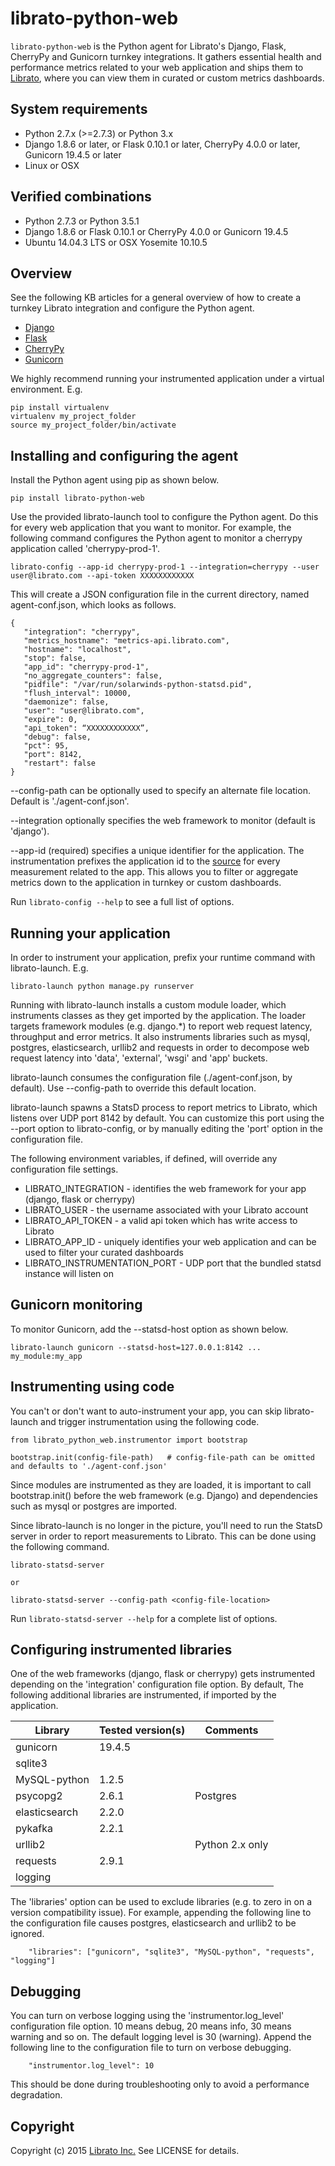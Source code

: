 librato-python-web
==================

`librato-python-web` is the Python agent for Librato's Django, Flask, CherryPy and Gunicorn turnkey integrations. It gathers essential health and performance metrics related to your web application and ships them to [Librato](https://metrics.librato.com/), where you can view them in curated or custom metrics dashboards.

## System requirements

* Python 2.7.x (>=2.7.3) or Python 3.x
* Django 1.8.6 or later, or Flask 0.10.1 or later, CherryPy 4.0.0 or later, Gunicorn 19.4.5 or later
* Linux or OSX

## Verified combinations
* Python 2.7.3 or Python 3.5.1
* Django 1.8.6 or Flask 0.10.1 or CherryPy 4.0.0 or Gunicorn 19.4.5
* Ubuntu 14.04.3 LTS or OSX Yosemite 10.10.5


## Overview

See the following KB articles for a general overview of how to create a turnkey Librato integration and configure the Python agent.

* [Django](https://www.librato.com/docs/kb/collect/integrations/django.html)
* [Flask](https://www.librato.com/docs/kb/collect/integrations/flask.html)
* [CherryPy](https://www.librato.com/docs/kb/collect/integrations/cherrypy.html)
* [Gunicorn](https://www.librato.com/docs/kb/collect/integrations/gunicorn.html)

We highly recommend running your instrumented application under a virtual environment. E.g.
```
pip install virtualenv
virtualenv my_project_folder
source my_project_folder/bin/activate
```

## Installing and configuring the agent

Install the Python agent using pip as shown below.

```
pip install librato-python-web
```

Use the provided librato-launch tool to configure the Python agent. Do this for every web application that you want to monitor. For example, the following command configures the Python agent to monitor a cherrypy application called 'cherrypy-prod-1'.

```
librato-config --app-id cherrypy-prod-1 --integration=cherrypy --user user@librato.com --api-token XXXXXXXXXXXX
```

This will create a JSON configuration file in the current directory, named agent-conf.json, which looks as follows.

```
{
   "integration": "cherrypy",
   "metrics_hostname": "metrics-api.librato.com",
   "hostname": "localhost",
   "stop": false,
   "app_id": "cherrypy-prod-1",
   "no_aggregate_counters": false,
   "pidfile": "/var/run/solarwinds-python-statsd.pid",
   "flush_interval": 10000,
   "daemonize": false,
   "user": "user@librato.com",
   "expire": 0,
   "api_token": “XXXXXXXXXXXX”,
   "debug": false,
   "pct": 95,
   "port": 8142,
   "restart": false
}
```

--config-path can be optionally used to specify an alternate file location. Default is './agent-conf.json'.

--integration optionally specifies the web framework to monitor (default is 'django').

--app-id (required) specifies a unique identifier for the application. The instrumentation prefixes the application id to the [source](https://www.librato.com/docs/kb/faq/glossary/whats_a_source.html) for every measurement related to the app. This allows you to filter or aggregate metrics down to the application in turnkey or custom dashboards.

Run ```librato-config --help``` to see a full list of options.


## Running your application

In order to instrument your application, prefix your runtime command with librato-launch. E.g.

```
librato-launch python manage.py runserver
```

Running with librato-launch installs a custom module loader, which instruments classes as they get imported by the application. The loader targets framework modules (e.g. django.*) to report web request latency, throughput and error metrics. It also instruments libraries such as mysql, postgres, elasticsearch, urllib2 and requests in order to decompose web request latency into 'data', 'external', 'wsgi' and 'app' buckets.

librato-launch consumes the configuration file (./agent-conf.json, by default). Use --config-path to override this default location.

librato-launch spawns a StatsD process to report metrics to Librato, which listens over UDP port 8142 by default. You can
customize this port using the --port option to librato-config, or by manually editing the 'port' option in the configuration
file.

The following environment variables, if defined, will override any configuration file settings.

* LIBRATO_INTEGRATION - identifies the web framework for your app (django, flask or cherrypy)
* LIBRATO_USER - the username associated with your Librato account
* LIBRATO_API_TOKEN - a valid api token which has write access to Librato
* LIBRATO_APP_ID - uniquely identifies your web application and can be used to filter your curated dashboards
* LIBRATO_INSTRUMENTATION_PORT - UDP port that the bundled statsd instance will listen on


## Gunicorn monitoring

To monitor Gunicorn, add the --statsd-host option as shown below.

```
librato-launch gunicorn --statsd-host=127.0.0.1:8142 ... my_module:my_app
```


## Instrumenting using code

You can't or don't want to auto-instrument your app, you can skip librato-launch and trigger instrumentation using the following code.

```
from librato_python_web.instrumentor import bootstrap

bootstrap.init(config-file-path)   # config-file-path can be omitted and defaults to './agent-conf.json'
```

Since modules are instrumented as they are loaded, it is important to call bootstrap.init() before the web framework (e.g. Django) and dependencies such as mysql or postgres are imported.

Since librato-launch is no longer in the picture, you'll need to run the StatsD server in order to report measurements to Librato. This can be done using the following command.

```
librato-statsd-server

or

librato-statsd-server --config-path <config-file-location>
```

Run ```librato-statsd-server --help``` for a complete list of options.


## Configuring instrumented libraries

One of the web frameworks (django, flask or cherrypy) gets instrumented depending on the 'integration' configuration file option. By default, The following additional libraries are instrumented, if imported by the application.

| Library       | Tested version(s)  | Comments        |
|---------------|--------------------|-----------------|
| gunicorn      | 19.4.5             |                 |
| sqlite3       |                    |                 |
| MySQL-python  | 1.2.5              |                 |
| psycopg2      | 2.6.1              | Postgres        |
| elasticsearch | 2.2.0              |                 |
| pykafka       | 2.2.1              |                 |
| urllib2       |                    | Python 2.x only |
| requests      | 2.9.1              |                 |
| logging       |                    |                 |

The 'libraries' option can be used to exclude libraries (e.g. to zero in on a version compatibility issue). For example, appending the following line to the configuration file causes postgres, elasticsearch and urllib2 to be ignored.

```
    "libraries": ["gunicorn", "sqlite3", "MySQL-python", "requests", "logging"]
```

## Debugging

You can turn on verbose logging using the 'instrumentor.log_level' configuration file option. 10 means debug, 20 means info, 30 means warning and so on. The default logging level is 30 (warning). Append the following line to the configuration file to turn on verbose debugging.

```
    "instrumentor.log_level": 10
```

This should be done during troubleshooting only to avoid a performance degradation.

## Copyright

Copyright (c) 2015 [Librato Inc.](http://librato.com) See LICENSE for details.
